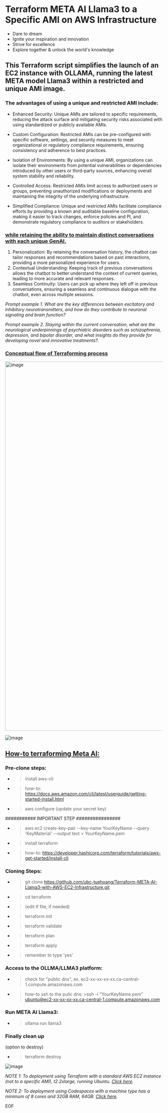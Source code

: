 # Terraform META AI Llama3 to a Specific AMI on AWS Infrastructure


- Dare to dream
- Ignite your inspiration and innovation
- Strive for excellence
- Explore together & unlock the world's knowledge

## This Terraform script simplifies the launch of an EC2 instance with OLLAMA, running the latest META model Llama3 within a restricted and unique AMI image.


### The advantages of using a unique and restricted AMI include:

- Enhanced Security: Unique AMIs are tailored to specific requirements, reducing the attack surface and mitigating security risks associated with using standardized or publicly available AMIs.

- Custom Configuration: Restricted AMIs can be pre-configured with specific software, settings, and security measures to meet organizational or regulatory compliance requirements, ensuring consistency and adherence to best practices.

- Isolation of Environments: By using a unique AMI, organizations can isolate their environments from potential vulnerabilities or dependencies introduced by other users or third-party sources, enhancing overall system stability and reliability.

- Controlled Access: Restricted AMIs limit access to authorized users or groups, preventing unauthorized modifications or deployments and maintaining the integrity of the underlying infrastructure.

- Simplified Compliance: Unique and restricted AMIs facilitate compliance efforts by providing a known and auditable baseline configuration, making it easier to track changes, enforce policies and PI, and demonstrate regulatory compliance to auditors or stakeholders.


### <ins>while retaining the ability to maintain distinct conversations with each unique GenAI.</ins>

1. Personalization: By retaining the conversation history, the chatbot can tailor responses and recommendations based on past interactions, providing a more personalized experience for users.
2. Contextual Understanding: Keeping track of previous conversations allows the chatbot to better understand the context of current queries, leading to more accurate and relevant responses.
3. Seamless Continuity: Users can pick up where they left off in previous conversations, ensuring a seamless and continuous dialogue with the chatbot, even across multiple sessions.

_Prompt example 1. What are the key differences between excitatory and inhibitory neurotransmitters, and how do they contribute to neuronal signaling and brain function?_

_Prompt example 2. Staying within the current conversation, what are the neurological underpinnings of psychiatric disorders such as schizophrenia, depression, and bipolar disorder, and what insights do they provide for developing novel and innovative treatments?._


### <ins>Conceptual flow of Terraforming process</ins>

<img width="1181" alt="image" src="https://github.com/ubc-tuehoang/Terraform-Launching-META-AI-Llama3-to-a-Specific-AMI-on-AWS-Infrastructure/assets/86985864/4a98849e-8041-462e-ad01-2b26a5a941e5">



![image](https://github.com/ubc-tuehoang/Terraform-META-AI-to-a-Specific-AMI-on-AWS/assets/86985864/6753a3a0-5658-494c-b346-4c676230e9c5)



## <ins>How-to terraforming Meta AI:</ins>

### Pre-clone steps:

- > install aws-cli
- 	> how-to: https://docs.aws.amazon.com/cli/latest/userguide/getting-started-install.html

- > aws configure (update your secret key)

########### IMPORTANT STEP ################
- > aws ec2 create-key-pair --key-name YourKeyName --query 'KeyMaterial' --output text > YourKeyName.pem

- > install terraform 
- 	> how-to: https://developer.hashicorp.com/terraform/tutorials/aws-get-started/install-cli


### Cloning Steps:

- > git clone https://github.com/ubc-tuehoang/Terraform-META-AI-Llama3-with-AWS-EC2-Infrastructure.git
- > cd terraform

- > (edit tf file, if needed)

- > terraform init
- > terraform validate
- > terraform plan
- > terraform apply
- 	> remember to type 'yes'


### Access to the OLLMA/LLMA3 platform:
- > check for "public dns", ex. ec2-xx-xx-xx-xx.ca-central-1.compute.amazonaws.com
- 	> how-to ssh to the pulic dns: >ssh -i "YourKeyName.pem" ubuntu@ec2-xx-xx-xx-xx.ca-central-1.compute.amazonaws.com

### Run META AI Llama3:

- > ollama run llama3

### Finally clean up

(option to destroy)
- > terraform destroy

![image](https://github.com/ubc-tuehoang/Terraform-META-AI-to-a-Specific-AMI-on-AWS/assets/86985864/3d6aa45d-df03-4c51-acce-fd40ddb341f3)



_NOTE 1: To deployment using Terraform with a standard AWS EC2 instance (not to a specific AMI), t2.2xlarge, running Ubuntu.  <a href="https://github.com/ubc-tuehoang/Terraform-META-AI-Llama3-with-AWS-EC2-Infrastructure" target="_blank">Click here</a>._



_NOTE 2: To deployment using Codespaces with a machine type has a minimum of 8 cores and 32GB RAM, 64GB.  <a href="https://github.com/ubc-tuehoang/META-AI-with-LLAMA3-from-Codespaces" target="_blank">Click here</a>._




EOF
